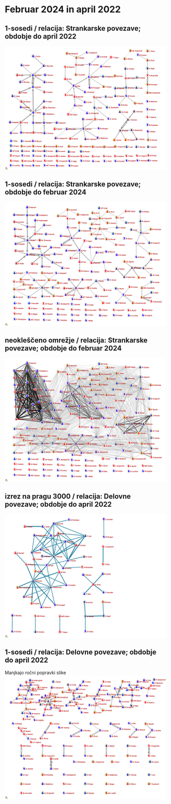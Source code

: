 # Februar 2024 in april 2022

## 1-sosedi / relacija: Strankarske povezave; obdobje do april 2022
 <img src="https://raw.githubusercontent.com/bavla/TQ/master/trajectories/Feb24/1-neigbApr22Party.svg?sanitize=true">

## 1-sosedi / relacija: Strankarske povezave; obdobje do februar 2024
 <img src="https://raw.githubusercontent.com/bavla/TQ/master/trajectories/Feb24/1-neigbFeb24Party.svg?sanitize=true">

## neokleščeno omrežje / relacija: Strankarske povezave; obdobje do februar 2024
 <img src="https://raw.githubusercontent.com/bavla/TQ/master/trajectories/Feb24/Feb24Party.svg?sanitize=true">

## izrez na pragu 3000 / relacija: Delovne povezave; obdobje do april 2022
 <img src="https://raw.githubusercontent.com/bavla/TQ/master/trajectories/Feb24/cut3000Apr22Work.svg?sanitize=true">

## 1-sosedi / relacija: Delovne povezave; obdobje do april 2022
Manjkajo ročni popravki slike
 <img src="https://raw.githubusercontent.com/bavla/TQ/master/trajectories/Feb24/1-neigbApr22Work.svg?sanitize=true">

